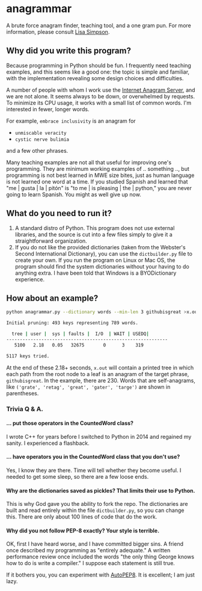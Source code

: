 # anagrammar

A brute force anagram finder, teaching tool, and a one gram pun.
For more information, please consult [Lisa
Simpson](https://www.youtube.com/watch?v=cj71HnSJaUM).

## Why did you write this program?

Because programming in Python should be fun. I frequently need
teaching examples, and this seems like a good one: the topic is
simple and familiar, with the implementation revealing some design
choices and difficulties.

A number of people with whom I work use the [Internet Anagram
Server](https://new.wordsmith.org/anagram/), and we are not alone.
It seems always to be down, or overwhelmed by requests. To minimize
its CPU usage, it works with a small list of common words. I'm
interested in fewer, longer words.

For example, `embrace inclusivity` is an anagram for 

- `unmiscable veracity`
- `cystic nerve bulimia`

and a few other phrases.

Many teaching examples are not all that useful for improving one's
programming. They are minimum working examples of .. something ..,
but programming is not best learned in MWE size bites, just as human
language is not learned one word at a time. If you studied Spanish
and learned that "me | gusta | la | pitón" is "to me | is pleasing
| the | python," you are never going to learn Spanish. You might as
well give up now. 

## What do you need to run it?

1. A standard distro of Python. This program does not use external
libraries, and the source is cut into a few files simply to give
it a straightforward organization.
1. If you do not like the provided dictionaries (taken from the
Webster's Second International Dictionary), you can use the
`dictbuilder.py` file to create your own.  If you run the program
on Linux or Mac OS, the program should find the system dictionaries
without your having to do anything extra. I have been told that
Windows is a BYODictionary experience.

## How about an example?

```bash
python anagrammar.py --dictionary words --min-len 3 githubisgreat >x.out

Initial pruning: 493 keys representing 789 words.

  tree | user |  sys | faults |  I/O  | WAIT | USEDQ|
------------------------------------------------------------
   5100   2.18   0.05   32675       0      3    319

5117 keys tried.
```

At the end of these 2.18+ seconds, `x.out` will contain a printed
tree in which each path from the root node to a leaf is an anagram
of the target phrase, `githubisgreat`. In the example, there are
230. Words that are self-anagrams, like `('grate', 'retag', 'great',
'gater', 'targe')` are shown in parentheses.

### Trivia Q & A.

#### ... put those operators in the CountedWord class?

I wrote C++ for years before I switched to Python in 2014 and
regained my sanity. I experienced a flashback.

#### ... have operators you in the CountedWord class that you don't use?

Yes, I know they are there. Time will tell whether they become
useful. I needed to get some sleep, so there are a few loose ends.

#### Why are the dictionaries saved as pickles? That limits their use to Python. 

This is why God gave you the ability to fork the repo. The dictionaries are
built and read entirely within the file `dictbuilder.py`, so you can change
this. There are only about 100 lines of code that do the work. 

#### Why did you not follow PEP-8 exactly? Your style is terrible. 

OK, first I have heard worse, and I have committed bigger sins. A
friend once described my programming as "entirely adequate." A
written performance review once included the words "the only thing
George knows how to do is write a compiler." I suppose each statement
is still true.

If it bothers you, you can experiment with
[AutoPEP8](https://pypi.org/project/autopep8/0.8/).  It is excellent;
I am just lazy.

